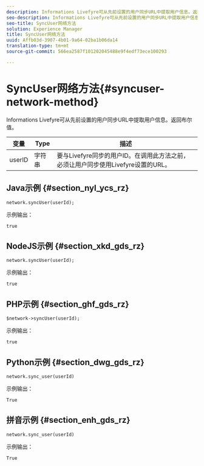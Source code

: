 ```yaml
---
description: Informations Livefyre可从先前设置的用户同步URL中提取用户信息。返回布尔值。
seo-description: Informations Livefyre可从先前设置的用户同步URL中提取用户信息。返回布尔值。
seo-title: SyncUser网络方法
solution: Experience Manager
title: SyncUser网络方法
uuid: Affb03d-3907-4b01-9a64-02ba1b06da14
translation-type: tm+mt
source-git-commit: 566ea2587f101202045488e9f4edf73ece100293

---
```



# SyncUser网络方法{#syncuser-network-method}

Informations Livefyre可从先前设置的用户同步URL中提取用户信息。返回布尔值。

| 变量 | Type | 描述 |
|--- |--- |--- |
| userID | 字符串 | 要与Livefyre同步的用户ID。在调用此方法之前，必须让用户同步使用Livefyre设置的URL。 |

## Java示例 {#section_nyl_ycs_rz}

```
network.syncUser(userId); 
```

示例输出：

```
true
```

## NodeJS示例 {#section_xkd_gds_rz}

```
network.syncUser(userId); 
```

示例输出：

```
true
```

## PHP示例 {#section_ghf_gds_rz}

```
$network->syncUser(userId); 
```

示例输出：

```
true
```

## Python示例 {#section_dwg_gds_rz}

```
network.sync_user(userId) 
```

示例输出：

```
True
```

## 拼音示例 {#section_enh_gds_rz}

```
network.sync_user(userId) 
```

示例输出：

```
True
```
